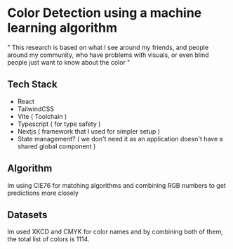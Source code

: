 # Color Detection using a machine learning algorithm

" This research is based on what I see around my friends, and people around my community, who have problems with visuals, or even blind people just want to know about the color "

## Tech Stack

- React
- TailwindCSS
- Vite ( Toolchain )
- Typescript ( for type safety )
- Nextjs ( framework that I used for simpler setup )
- State management? ( we don't need it as an application doesn't have a shared global component )

## Algorithm

Im using CIE76 for matching algorithms and combining RGB numbers to get predictions more closely

## Datasets

Im used XKCD and CMYK for color names and by combining both of them, the total list of colors is 1114.
